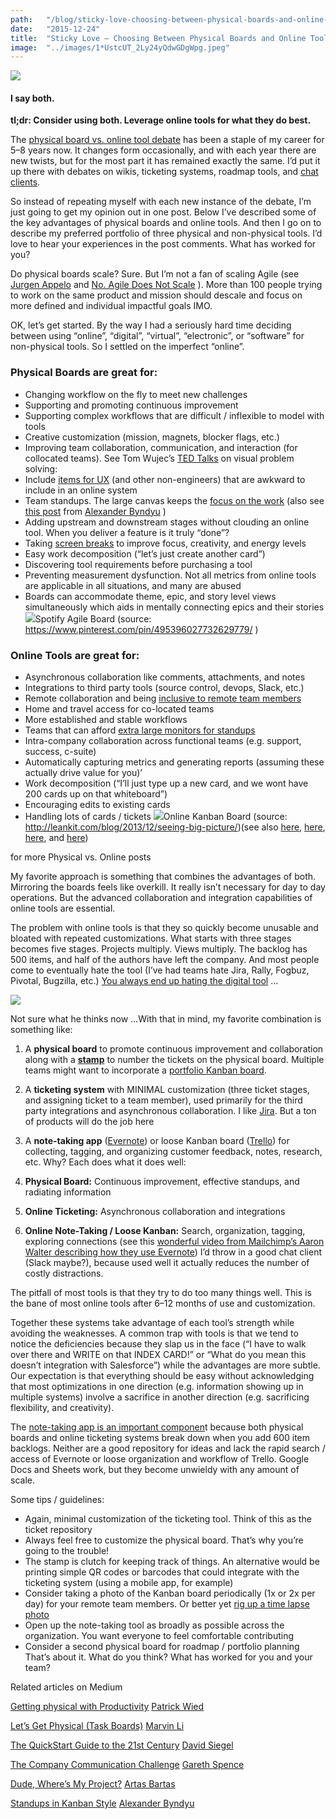 ```yaml
---
path:	"/blog/sticky-love-choosing-between-physical-boards-and-online-tools"
date:	"2015-12-24"
title:	"Sticky Love — Choosing Between Physical Boards and Online Tools"
image:	"../images/1*UstcUT_2Ly24yQdwGDgWpg.jpeg"
---
```


![](../images/1*UstcUT_2Ly24yQdwGDgWpg.jpeg)

#### I say both.

**tl;dr: Consider using both. Leverage online tools for what they do best.**

The [physical board vs. online tool debate](http://pm.stackexchange.com/questions/8711/what-is-better-a-physical-scrum-board-or-an-online-board) has been a staple of my career for 5–8 years now. It changes form occasionally, and with each year there are new twists, but for the most part it has remained exactly the same. I’d put it up there with debates on wikis, ticketing systems, roadmap tools, and [chat clients](http://bunnyinc.com/blog/communication-tools-bunny-inc-hipchat-sqwiggle-google-sites-lost-us-slack-yammer-confluence).

So instead of repeating myself with each new instance of the debate, I’m just going to get my opinion out in one post. Below I’ve described some of the key advantages of physical boards and online tools. And then I go on to describe my preferred portfolio of three physical and non-physical tools. I’d love to hear your experiences in the post comments. What has worked for you?

Do physical boards scale? Sure. But I’m not a fan of scaling Agile (see [Jurgen Appelo](https://medium.com/u/79df0d151f0e) and [No. Agile Does Not Scale](https://medium.com/@jurgenappelo/no-agile-does-not-scale-98df99da3ff3#.mv642sbw5) ). More than 100 people trying to work on the same product and mission should descale and focus on more defined and individual impactful goals IMO.

OK, let’s get started. By the way I had a seriously hard time deciding between using “online”, “digital”, “virtual”, “electronic”, or “software” for non-physical tools. So I settled on the imperfect “online”.

### Physical Boards are great for:

* Changing workflow on the fly to meet new challenges
* Supporting and promoting continuous improvement
* Supporting complex workflows that are difficult / inflexible to model with tools
* Creative customization (mission, magnets, blocker flags, etc.)
* Improving team collaboration, communication, and interaction (for collocated teams). See Tom Wujec’s [TED Talks](https://medium.com/u/628458d920a9) on visual problem solving:
* Include [items for UX](http://ux.stackexchange.com/questions/80914/where-do-you-put-your-ux-and-ui-stories-in-your-agile-framework) (and other non-engineers) that are awkward to include in an online system
* Team standups. The large canvas keeps the [focus on the work](http://brodzinski.com/2011/12/effective-standups.html) (also see [this post](https://medium.com/@alexander.byndyu/standups-in-kanban-style-b80b54dc1c33#.y0phv5ul5) from [Alexander Byndyu](https://medium.com/u/3e72dfc4914d) )
* Adding upstream and downstream stages without clouding an online tool. When you deliver a feature is it truly “done”?
* Taking [screen breaks](http://www.inc.com/neil-patel/when-how-and-how-often-to-take-a-break.html) to improve focus, creativity, and energy levels
* Easy work decomposition (“let’s just create another card”)
* Discovering tool requirements before purchasing a tool
* Preventing measurement dysfunction. Not all metrics from online tools are applicable in all situations, and many are abused
* Boards can accommodate theme, epic, and story level views simultaneously which aids in mentally connecting epics and their stories
![](../images/1*TUtzVadAlkWo7b6TYEkTCA.png)Spotify Agile Board (source: <https://www.pinterest.com/pin/495396027732629779/> )

### Online Tools are great for:

* Asynchronous collaboration like comments, attachments, and notes
* Integrations to third party tools (source control, devops, Slack, etc.)
* Remote collaboration and being [inclusive to remote team members](http://www.entrepreneur.com/article/243795)
* Home and travel access for co-located teams
* More established and stable workflows
* Teams that can afford [extra large monitors for standups](https://www.youtube.com/watch?v=VH-pczZY8MU&feature=player_embedded)
* Intra-company collaboration across functional teams (e.g. support, success, c-suite)
* Automatically capturing metrics and generating reports (assuming these actually drive value for you)’
* Work decomposition (“I’ll just type up a new card, and we wont have 200 cards up on that whiteboard”)
* Encouraging edits to existing cards
* Handling lots of cards / tickets
![](../images/1*4IeVQY7bNmuy1voTRCohGg.png)Online Kanban Board (source: <http://leankit.com/blog/2013/12/seeing-big-picture/>)(see also [here](http://blog.nwcadence.com/kanban-boards-physical-or-virtual/), [here](http://www.agileweboperations.com/kanban-boards-physical-or-electronic), [here](http://toolsforagile.com/blog/archives/762/5-reasons-why-physical-boards-are-better-than-electronic-boards), and [here](http://jacoporomei.com/news/virtual-physical-the-best-of-two-worlds-for-our-kanban-board/))

 for more Physical vs. Online posts

My favorite approach is something that combines the advantages of both. Mirroring the boards feels like overkill. It really isn’t necessary for day to day operations. But the advanced collaboration and integration capabilities of online tools are essential.

The problem with online tools is that they so quickly become unusable and bloated with repeated customizations. What starts with three stages becomes five stages. Projects multiply. Views multiply. The backlog has 500 items, and half of the authors have left the company. And most people come to eventually hate the tool (I’ve had teams hate Jira, Rally, Fogbuz, Pivotal, Bugzilla, etc.) [You always end up hating the digital tool](https://twitter.com/henrikkniberg/status/256055433045880832) …

![](../images/1*n2M-r4OYkMu8g6lbuiYhmw.png)

Not sure what he thinks now …With that in mind, my favorite combination is something like:

1. A **physical board** to promote continuous improvement and collaboration along with a [**stamp**](http://www.amazon.com/Traditional-Digit-Rubber-Number-RN018/dp/B001A42CME) to number the tickets on the physical board. Multiple teams might want to incorporate a [portfolio Kanban board](http://brodzinski.com/2012/05/project-portfolio-kanban-better-board.html).
2. A **ticketing system** with MINIMAL customization (three ticket stages, and assigning ticket to a team member), used primarily for the third party integrations and asynchronous collaboration. I like [Jira](https://www.atlassian.com/software/jira). But a ton of products will do the job here
3. A **note-taking app** ([Evernote](https://evernote.com/?var=3)) or loose Kanban board ([Trello](https://trello.com/)) for collecting, tagging, and organizing customer feedback, notes, research, etc.
Why? Each does what it does well:

1. **Physical Board:** Continuous improvement, effective standups, and radiating information
2. **Online Ticketing:** Asynchronous collaboration and integrations
3. **Online Note-Taking / Loose Kanban:** Search, organization, tagging, exploring connections (see this [wonderful video from Mailchimp’s Aaron Walter describing how they use Evernote](https://vimeo.com/89520398))
I’d throw in a good chat client (Slack maybe?), because used well it actually reduces the number of costly distractions.

The pitfall of most tools is that they try to do too many things well. This is the bane of most online tools after 6–12 months of use and customization.

Together these systems take advantage of each tool’s strength while avoiding the weaknesses. A common trap with tools is that we tend to notice the deficiencies because they slap us in the face (“I have to walk over there and WRITE on that INDEX CARD!” or “What do you mean this doesn’t integration with Salesforce”) while the advantages are more subtle. Our expectation is that everything should be easy without acknowledging that most optimizations in one direction (e.g. information showing up in multiple systems) involve a sacrifice in another direction (e.g. sacrificing flexibility, and creativity).

The [note-taking app is an important componen](http://alistapart.com/article/connected-ux)t because both physical boards and online ticketing systems break down when you add 600 item backlogs. Neither are a good repository for ideas and lack the rapid search / access of Evernote or loose organization and workflow of Trello. Google Docs and Sheets work, but they become unwieldy with any amount of scale.

Some tips / guidelines:

* Again, minimal customization of the ticketing tool. Think of this as the ticket repository
* Always feel free to customize the physical board. That’s why you’re going to the trouble!
* The stamp is clutch for keeping track of things. An alternative would be printing simple QR codes or barcodes that could integrate with the ticketing system (using a mobile app, for example)
* Consider taking a photo of the Kanban board periodically (1x or 2x per day) for your remote team members. Or better yet [rig up a time lapse photo](http://www.all-things-photography.com/time-lapse-photography/)
* Open up the note-taking tool as broadly as possible across the organization. You want everyone to feel comfortable contributing
* Consider a second physical board for roadmap / portfolio planning
That’s about it. What do you think? What has worked for you and your team?

Related articles on Medium

[Getting physical with Productivity](https://medium.com/@patrickwied/getting-physical-with-productivity-4c235262ffa3#.my40dlly8) [Patrick Wied](https://medium.com/u/acd1969a8020)

[Let’s Get Physical (Task Boards)](https://medium.com/@mli/lets-get-physical-task-boards-f9d08383e667#.xtnm5jj93) [Marvin Li](https://medium.com/u/af2c896eed16)

[The QuickStart Guide to the 21st Century](https://medium.com/@pullnews/the-quick-start-guide-to-the-21st-century-737ee8ed9622#.ipwoozrb2) [David Siegel](https://medium.com/u/f91b9015cb43)

[The Company Communication Challenge](https://medium.com/@garethspence/the-company-communication-challenge-a3c960eef2ed#.2fuz15mx1) [Gareth Spence](https://medium.com/u/db956687654a)

[Dude, Where’s My Project?](https://medium.com/@artas/dude-wheres-my-project-350bdce9469a#.dax19dln1) [Artas Bartas](https://medium.com/u/954d110ba474)

[Standups in Kanban Style](https://medium.com/@alexander.byndyu/standups-in-kanban-style-b80b54dc1c33#.y0phv5ul5) [Alexander Byndyu](https://medium.com/u/3e72dfc4914d)

